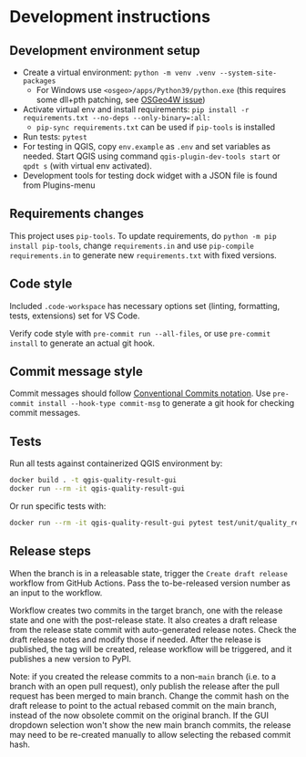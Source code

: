 # Development instructions

## Development environment setup

- Create a virtual environment: `python -m venv .venv --system-site-packages`
  - For Windows use `<osgeo>/apps/Python39/python.exe` (this requires some dll+pth patching, see [OSGeo4W issue])
- Activate virtual env and install requirements: `pip install -r requirements.txt --no-deps --only-binary=:all:`
  - `pip-sync requirements.txt` can be used if `pip-tools` is installed
- Run tests: `pytest`
- For testing in QGIS, copy `env.example` as `.env` and set variables as needed. Start QGIS using command `qgis-plugin-dev-tools start` or `qpdt s` (with virtual env activated).
- Development tools for testing dock widget with a JSON file is found from Plugins-menu

## Requirements changes

This project uses `pip-tools`. To update requirements, do `python -m pip install pip-tools`, change `requirements.in` and use `pip-compile requirements.in` to generate new `requirements.txt` with fixed versions.

## Code style

Included `.code-workspace` has necessary options set (linting, formatting, tests, extensions) set for VS Code.

Verify code style with `pre-commit run --all-files`, or use `pre-commit install` to generate an actual git hook.

## Commit message style

Commit messages should follow [Conventional Commits notation](https://www.conventionalcommits.org/en/v1.0.0/#summary). Use `pre-commit install --hook-type commit-msg` to generate a git hook for checking commit messages.

## Tests

Run all tests against containerized QGIS environment by:

```bash
docker build . -t qgis-quality-result-gui
docker run --rm -it qgis-quality-result-gui
```

Or run specific tests with:

```bash
docker run --rm -it qgis-quality-result-gui pytest test/unit/quality_result_gui/test_quality_data_fetcher.py
```

## Release steps

When the branch is in a releasable state, trigger the `Create draft release` workflow from GitHub Actions. Pass the to-be-released version number as an input to the workflow.

Workflow creates two commits in the target branch, one with the release state and one with the post-release state. It also creates a draft release from the release state commit with auto-generated release notes. Check the draft release notes and modify those if needed. After the release is published, the tag will be created, release workflow will be triggered, and it publishes a new version to PyPI.

Note: if you created the release commits to a non-`main` branch (i.e. to a branch with an open pull request), only publish the release after the pull request has been merged to main branch. Change the commit hash on the draft release to point to the actual rebased commit on the main branch, instead of the now obsolete commit on the original branch. If the GUI dropdown selection won't show the new main branch commits, the release may need to be re-created manually to allow selecting the rebased commit hash.

[OSGeo4W issue]: https://trac.osgeo.org/osgeo4w/ticket/692

